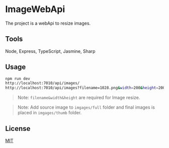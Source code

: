 # ImageWebApi

The project is a webApi to resize images.

## Tools

Node, Express, TypeScript, Jasmine, Sharp

## Usage

```sh
npm run dev
http://localhost:7010/api/images/
http://localhost:7010/api/images?filename=1028.png&width=200&height=200
```
> Note: `filename&width&height` are required for Image resize.

> Note: Add source image to `imgages/full` folder and final images is placed in `imgages/thumb` folder.

## License
[MIT](https://choosealicense.com/licenses/mit/)
